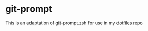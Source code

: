 # git-prompt

This is an adaptation of git-prompt.zsh for use in my [dotfiles repo](https://github.com/katernet/dotfiles)
